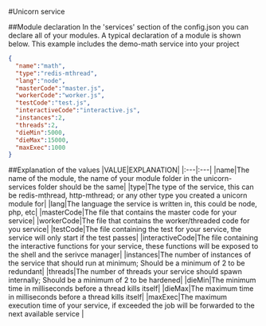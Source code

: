 #Unicorn service

##Module declaration
In the 'services' section of the config.json you can declare all of your modules. A typical declaration of a module is shown below. This example includes the demo-math service into your project
```JSON
{
  "name":"math",
  "type":"redis-mthread",
  "lang":"node",
  "masterCode":"master.js",
  "workerCode":"worker.js",
  "testCode":"test.js",
  "interactiveCode":"interactive.js",
  "instances":2,
  "threads":2,
  "dieMin":5000,
  "dieMax":15000,
  "maxExec":1000
}
```

##Explanation of the values
|VALUE|EXPLANATION|
|:---|:---|
|name|The name of the module, the name of your module folder in the unicorn-services folder should be the same|
|type|The type of the service, this can be redis-mthread, http-mthread; or any other type you created a unicorn module for|
|lang|The language the service is written in, this could be node, php, etc|
|masterCode|The file that contains the master code for your service|
|workerCode|The file that contains the worker/threaded code for you service|
|testCode|The file containing the test for your service, the service will only start if the test passes|
|interactiveCode|The file containing the interactive functions for your service, these functions will be exposed to the shell and the serivce manager|
|instances|The number of instances of the service that should run at minimum; Should be a minimum of 2 to be redundant|
|threads|The number of threads your service should spawn internally; Should be a minimum of 2 to be hardened|
|dieMin|The minimum time in milliseconds before a thread kills itself|
|dieMax|The maximum time in milliseconds before a thread kills itself|
|maxExec|The maximum execution time of your service, if exceeded the job will be forwarded to the next available service |